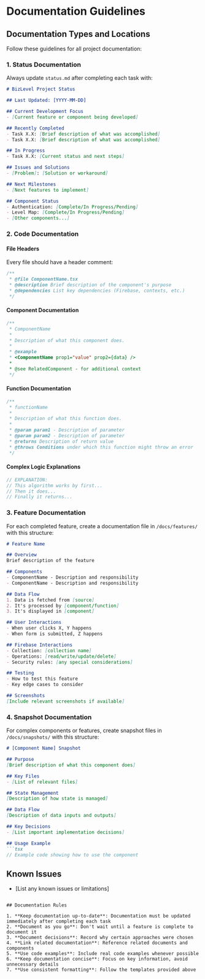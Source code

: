 # Documentation Guidelines

## Documentation Types and Locations

Follow these guidelines for all project documentation:

### 1. Status Documentation

Always update `status.md` after completing each task with:

```markdown
# BizLevel Project Status

## Last Updated: [YYYY-MM-DD]

## Current Development Focus
- [Current feature or component being developed]

## Recently Completed
- Task X.X: [Brief description of what was accomplished]
- Task X.X: [Brief description of what was accomplished]

## In Progress
- Task X.X: [Current status and next steps]

## Issues and Solutions
- [Problem]: [Solution or workaround]

## Next Milestones
- [Next features to implement]

## Component Status
- Authentication: [Complete/In Progress/Pending]
- Level Map: [Complete/In Progress/Pending]
- [Other components...]
```

### 2. Code Documentation

#### File Headers
Every file should have a header comment:
```typescript
/**
 * @file ComponentName.tsx
 * @description Brief description of the component's purpose
 * @dependencies List key dependencies (Firebase, contexts, etc.)
 */
```

#### Component Documentation
```typescript
/**
 * ComponentName
 * 
 * Description of what this component does.
 * 
 * @example
 * <ComponentName prop1="value" prop2={data} />
 * 
 * @see RelatedComponent - for additional context
 */
```

#### Function Documentation
```typescript
/**
 * functionName
 * 
 * Description of what this function does.
 * 
 * @param param1 - Description of parameter
 * @param param2 - Description of parameter
 * @returns Description of return value
 * @throws Conditions under which this function might throw an error
 */
```

#### Complex Logic Explanations
```typescript
// EXPLANATION:
// This algorithm works by first...
// Then it does...
// Finally it returns...
```

### 3. Feature Documentation

For each completed feature, create a documentation file in `/docs/features/` with this structure:

```markdown
# Feature Name

## Overview
Brief description of the feature

## Components
- ComponentName - Description and responsibility
- ComponentName - Description and responsibility

## Data Flow
1. Data is fetched from [source]
2. It's processed by [component/function]
3. It's displayed in [component]

## User Interactions
- When user clicks X, Y happens
- When form is submitted, Z happens

## Firebase Interactions
- Collection: [collection name]
- Operations: [read/write/update/delete]
- Security rules: [any special considerations]

## Testing
- How to test this feature
- Key edge cases to consider

## Screenshots
[Include relevant screenshots if available]
```

### 4. Snapshot Documentation

For complex components or features, create snapshot files in `/docs/snapshots/` with this structure:

```markdown
# [Component Name] Snapshot

## Purpose
[Brief description of what this component does]

## Key Files
- [List of relevant files]

## State Management
[Description of how state is managed]

## Data Flow
[Description of data inputs and outputs]

## Key Decisions
- [List important implementation decisions]

## Usage Example
```tsx
// Example code showing how to use the component
```

## Known Issues
- [List any known issues or limitations]
```

## Documentation Rules

1. **Keep documentation up-to-date**: Documentation must be updated immediately after completing each task
2. **Document as you go**: Don't wait until a feature is complete to document it
3. **Document decisions**: Record why certain approaches were chosen
4. **Link related documentation**: Reference related documents and components
5. **Use code examples**: Include real code examples whenever possible
6. **Keep documentation concise**: Focus on key information, avoid unnecessary details
7. **Use consistent formatting**: Follow the templates provided above
